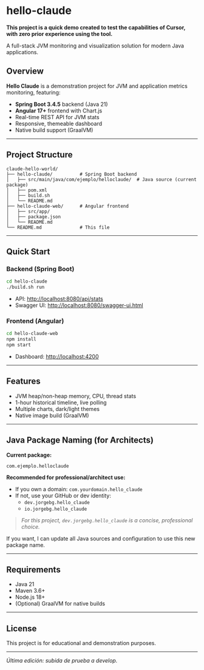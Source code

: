 # hello-claude

**This project is a quick demo created to test the capabilities of Cursor, with zero prior experience using the tool.**

A full-stack JVM monitoring and visualization solution for modern Java applications.

## Overview

**Hello Claude** is a demonstration project for JVM and application metrics monitoring, featuring:
- **Spring Boot 3.4.5** backend (Java 21)
- **Angular 17+** frontend with Chart.js
- Real-time REST API for JVM stats
- Responsive, themeable dashboard
- Native build support (GraalVM)

---

## Project Structure

```
claude-hello-world/
├── hello-claude/          # Spring Boot backend
│   ├── src/main/java/com/ejemplo/helloclaude/  # Java source (current package)
│   ├── pom.xml
│   ├── build.sh
│   └── README.md
├── hello-claude-web/      # Angular frontend
│   ├── src/app/
│   ├── package.json
│   └── README.md
└── README.md              # This file
```

---

## Quick Start

### Backend (Spring Boot)
```bash
cd hello-claude
./build.sh run
```
- API: [http://localhost:8080/api/stats](http://localhost:8080/api/stats)
- Swagger UI: [http://localhost:8080/swagger-ui.html](http://localhost:8080/swagger-ui.html)

### Frontend (Angular)
```bash
cd hello-claude-web
npm install
npm start
```
- Dashboard: [http://localhost:4200](http://localhost:4200)

---

## Features
- JVM heap/non-heap memory, CPU, thread stats
- 1-hour historical timeline, live polling
- Multiple charts, dark/light themes
- Native image build (GraalVM)

---

## Java Package Naming (for Architects)

**Current package:**
```
com.ejemplo.helloclaude
```

**Recommended for professional/architect use:**
- If you own a domain: `com.yourdomain.hello_claude`
- If not, use your GitHub or dev identity:
  - `dev.jorgebg.hello_claude`
  - `io.jorgebg.hello_claude`

> _For this project, `dev.jorgebg.hello_claude` is a concise, professional choice._

If you want, I can update all Java sources and configuration to use this new package name.

---

## Requirements
- Java 21
- Maven 3.6+
- Node.js 18+
- (Optional) GraalVM for native builds

---

## License
This project is for educational and demonstration purposes.

---

_Última edición: subida de prueba a develop._ 